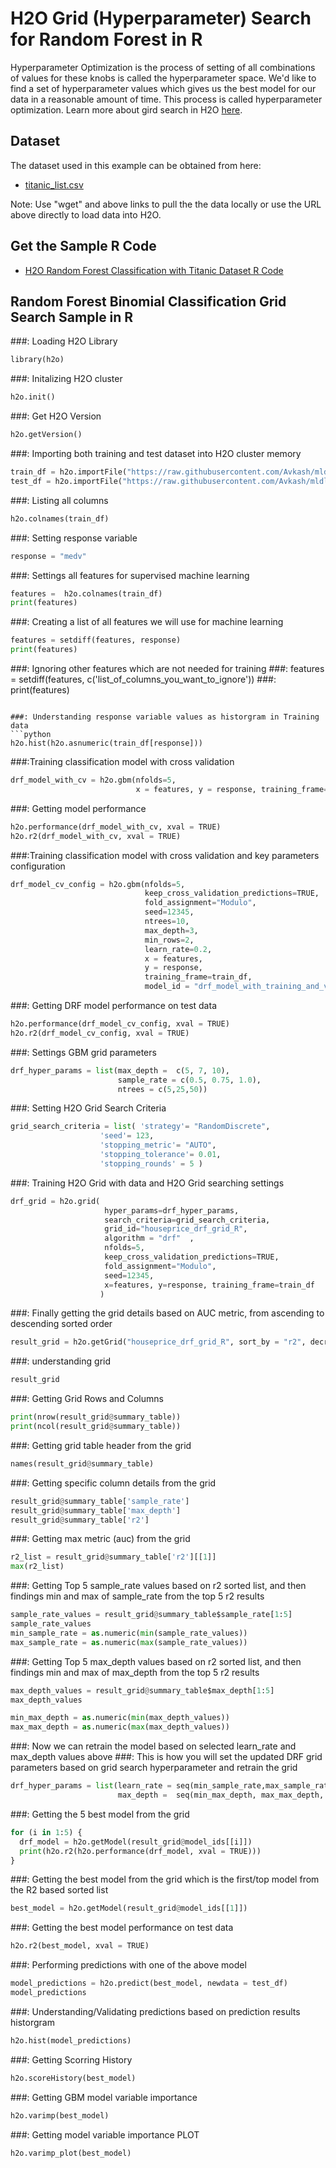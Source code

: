 # H2O Grid (Hyperparameter) Search for Random Forest in R #

Hyperparameter Optimization is the process of setting of all combinations of values for these knobs is called the hyperparameter space. We'd like to find a set of hyperparameter values which gives us the best model for our data in a reasonable amount of time. This process is called hyperparameter optimization. Learn more about gird search in H2O [here](http://docs.h2o.ai/h2o/latest-stable/h2o-docs/grid-search.html).

## Dataset ##
The dataset used in this example can be obtained from here:
 - [titanic_list.csv](https://raw.githubusercontent.com/Avkash/mldl/master/data/titanic_list.csv)

Note: Use "wget" and above links to pull the the data locally or use the URL above directly to load data into H2O.
  
## Get the Sample R Code ##
  - [H2O Random Forest Classification with Titanic Dataset R Code]()
  
## Random Forest Binomial Classification Grid Search Sample in R ##

###: Loading H2O Library
```python
library(h2o)
```

###: Initalizing H2O cluster
```python
h2o.init()
```

###: Get H2O Version
```python
h2o.getVersion()
```

###: Importing both training and test dataset into H2O cluster memory
```python
train_df = h2o.importFile("https://raw.githubusercontent.com/Avkash/mldl/master/data/house_price_train.csv")
test_df = h2o.importFile("https://raw.githubusercontent.com/Avkash/mldl/master/data/house_price_test.csv")
```

###: Listing all columns
```python
h2o.colnames(train_df)
```

###: Setting response variable
```python
response = "medv"
```

###: Settings all features for supervised machine learning
```python
features =  h2o.colnames(train_df)
print(features)
```

###: Creating a list of all features we will use for machine learning
```python
features = setdiff(features, response)
print(features)
```

###: Ignoring other features which are not needed for training
###: features = setdiff(features, c('list_of_columns_you_want_to_ignore'))
###: print(features)    
```

###: Understanding response variable values as historgram in Training data
```python
h2o.hist(h2o.asnumeric(train_df[response]))
```

###:Training classification model with cross validation
```python
drf_model_with_cv = h2o.gbm(nfolds=5, 
                            x = features, y = response, training_frame=train_df)
```

###: Getting model performance
```python
h2o.performance(drf_model_with_cv, xval = TRUE)
h2o.r2(drf_model_with_cv, xval = TRUE)
```

###:Training classification model with cross validation and key parameters configuration
```python
drf_model_cv_config = h2o.gbm(nfolds=5,
                              keep_cross_validation_predictions=TRUE,
                              fold_assignment="Modulo",
                              seed=12345,
                              ntrees=10,
                              max_depth=3,
                              min_rows=2,
                              learn_rate=0.2,
                              x = features, 
                              y = response, 
                              training_frame=train_df, 
                              model_id = "drf_model_with_training_and_validtion_R")
```

###: Getting DRF model performance on test data
```python
h2o.performance(drf_model_cv_config, xval = TRUE)
h2o.r2(drf_model_cv_config, xval = TRUE)
```

###: Settings GBM grid parameters
```python
drf_hyper_params = list(max_depth =  c(5, 7, 10),
                        sample_rate = c(0.5, 0.75, 1.0),
                        ntrees = c(5,25,50))
```

###: Setting H2O Grid Search Criteria
```python
grid_search_criteria = list( 'strategy'= "RandomDiscrete", 
                    'seed'= 123,
                    'stopping_metric'= "AUTO", 
                    'stopping_tolerance'= 0.01,
                    'stopping_rounds' = 5 )
```

###: Training H2O Grid with data and H2O Grid searching settings
```python
drf_grid = h2o.grid(
                     hyper_params=drf_hyper_params,
                     search_criteria=grid_search_criteria,
                     grid_id="houseprice_drf_grid_R",
                     algorithm = "drf"  ,
                     nfolds=5,
                     keep_cross_validation_predictions=TRUE,
                     fold_assignment="Modulo",
                     seed=12345,
                     x=features, y=response, training_frame=train_df
                    )
```

###: Finally getting the grid details based on AUC metric,  from ascending to descending sorted order
```python
result_grid = h2o.getGrid("houseprice_drf_grid_R", sort_by = "r2", decreasing = TRUE)
```

###: understanding grid
```python
result_grid
```

###: Getting Grid Rows and Columns
```python
print(nrow(result_grid@summary_table))
print(ncol(result_grid@summary_table))
```

###: Getting grid table header from the grid 
```python
names(result_grid@summary_table)
```

###: Getting specific column details  from the grid
```python
result_grid@summary_table['sample_rate']
result_grid@summary_table['max_depth']
result_grid@summary_table['r2']
```

###: Getting max metric (auc) from the grid
```python
r2_list = result_grid@summary_table['r2'][[1]]
max(r2_list)
```

###: Getting Top 5 sample_rate values based on r2 sorted list, and then findings min and max of sample_rate from the top 5 r2 results
```python
sample_rate_values = result_grid@summary_table$sample_rate[1:5]
sample_rate_values
min_sample_rate = as.numeric(min(sample_rate_values))
max_sample_rate = as.numeric(max(sample_rate_values))
```

###: Getting Top 5 max_depth values based on r2 sorted list, and then findings min and max of max_depth from the top 5 r2 results
```python
max_depth_values = result_grid@summary_table$max_depth[1:5]
max_depth_values

min_max_depth = as.numeric(min(max_depth_values))
max_max_depth = as.numeric(max(max_depth_values))
```

###: Now we can retrain the model based on selected learn_rate and max_depth values above
###: This is how you will set the updated DRF grid parameters based on grid search hyperparameter and retrain the grid
```python
drf_hyper_params = list(learn_rate = seq(min_sample_rate,max_sample_rate,1), 
                        max_depth =  seq(min_max_depth, max_max_depth, 1))
```

###: Getting the 5 best model from the grid
```python
for (i in 1:5) {
  drf_model = h2o.getModel(result_grid@model_ids[[i]])
  print(h2o.r2(h2o.performance(drf_model, xval = TRUE)))
}
```

###: Getting the best model from the grid which is the first/top model from the R2 based sorted list 
```python
best_model = h2o.getModel(result_grid@model_ids[[1]])
```

###: Getting the best model performance on test data
```python
h2o.r2(best_model, xval = TRUE)
```

###: Performing predictions with one of the above model
```python
model_predictions = h2o.predict(best_model, newdata = test_df)
model_predictions
```

###: Understanding/Validating predictions based on prediction results historgram
```python
h2o.hist(model_predictions)
```

###: Getting Scorring History
```python
h2o.scoreHistory(best_model)
```

###: Getting GBM model variable importance 
```python
h2o.varimp(best_model)
```

###: Getting model variable importance PLOT
```python
h2o.varimp_plot(best_model)
```

